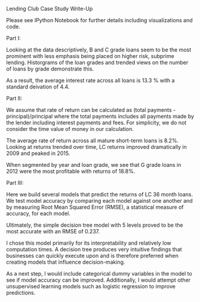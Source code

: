 Lending Club Case Study Write-Up

Please see IPython Notebook for further details including visualizations and code.


Part I:

Looking at the data descriptively, B and C grade loans seem to be the most prominent with less emphasis being placed on higher risk, subprime lending. Historgrams of the loan grades and trended views on the number of loans by grade demonstrate this.

As a result, the average interest rate across all loans is 13.3 %  with a standard deivation of 4.4.

Part II:

We assume that rate of return can be calculated as (total payments - principal)/principal where the total payments includes all payments made by the lender including interest payments and fees.  For simplicity, we do not consider the time value of money in our calculation.

The average rate of return across all mature short-term loans is 8.2%.  Looking at returns trended over time, LC returns improved dramatically in 2009 and peaked in 2015.

When segmented by year and loan grade, we see that G grade loans in 2012 were the most profitable with returns of 18.8%.

Part III:

Here we build several models that predict the returns of LC 36 month loans.  We test model accuracy by comparing each model against one another and by measuring Root Mean Squared Error (RMSE), a statistical measure of accuracy, for each model.

Ultimately, the simple decision tree model with 5 levels proved to be the most accurate with an RMSE of 0.237.

I chose this model primarily for its interpretability and relatively low computation times. A decision tree produces very intuitive findings that businesses can quickly execute upon and is therefore preferred when creating models that influence decision-making.

As a next step, I would include categorical dummy variables in the model to see if model accuracy can be improved. Additionally, I would attempt other unsupervised learning models such as logistic regression to improve predictions.






